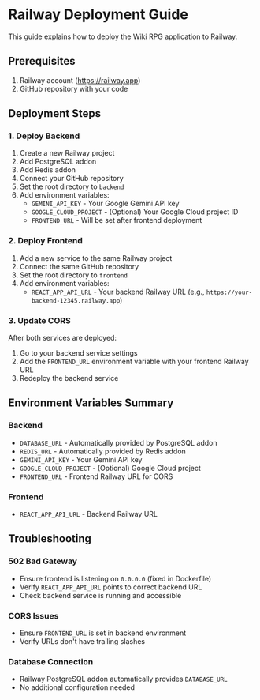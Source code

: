 # Railway Deployment Guide

This guide explains how to deploy the Wiki RPG application to Railway.

## Prerequisites

1. Railway account (https://railway.app)
2. GitHub repository with your code

## Deployment Steps

### 1. Deploy Backend

1. Create a new Railway project
2. Add PostgreSQL addon
3. Add Redis addon
4. Connect your GitHub repository
5. Set the root directory to `backend`
6. Add environment variables:
   - `GEMINI_API_KEY` - Your Google Gemini API key
   - `GOOGLE_CLOUD_PROJECT` - (Optional) Your Google Cloud project ID
   - `FRONTEND_URL` - Will be set after frontend deployment

### 2. Deploy Frontend

1. Add a new service to the same Railway project
2. Connect the same GitHub repository
3. Set the root directory to `frontend`
4. Add environment variables:
   - `REACT_APP_API_URL` - Your backend Railway URL (e.g., `https://your-backend-12345.railway.app`)

### 3. Update CORS

After both services are deployed:
1. Go to your backend service settings
2. Add the `FRONTEND_URL` environment variable with your frontend Railway URL
3. Redeploy the backend service

## Environment Variables Summary

### Backend
- `DATABASE_URL` - Automatically provided by PostgreSQL addon
- `REDIS_URL` - Automatically provided by Redis addon
- `GEMINI_API_KEY` - Your Gemini API key
- `GOOGLE_CLOUD_PROJECT` - (Optional) Google Cloud project
- `FRONTEND_URL` - Frontend Railway URL for CORS

### Frontend
- `REACT_APP_API_URL` - Backend Railway URL

## Troubleshooting

### 502 Bad Gateway
- Ensure frontend is listening on `0.0.0.0` (fixed in Dockerfile)
- Verify `REACT_APP_API_URL` points to correct backend URL
- Check backend service is running and accessible

### CORS Issues
- Ensure `FRONTEND_URL` is set in backend environment
- Verify URLs don't have trailing slashes

### Database Connection
- Railway PostgreSQL addon automatically provides `DATABASE_URL`
- No additional configuration needed